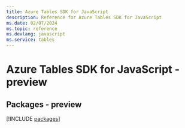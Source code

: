 ```yaml
---
title: Azure Tables SDK for JavaScript
description: Reference for Azure Tables SDK for JavaScript
ms.date: 02/07/2024
ms.topic: reference
ms.devlang: javascript
ms.service: tables
---
```

# Azure Tables SDK for JavaScript - preview
## Packages - preview
[!INCLUDE [packages](tables-index.md)]